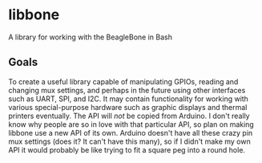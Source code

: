 libbone
=======

A library for working with the BeagleBone in Bash

Goals
-----

To create a useful library capable of manipulating GPIOs, reading and changing
mux settings, and perhaps in the future using other interfaces such as UART,
SPI, and I2C. It may contain functionality for working with various
special-purpose hardware such as graphic displays and thermal printers
eventually.  The API will _not_ be copied from Arduino.  I don't really know
why people are so in love with that particular API, so plan on making libbone
use a new API of its own.  Arduino doesn't have all these crazy pin mux
settings (does it?  It can't have this many), so if I didn't make my own API it
would probably be like trying to fit a square peg into a round hole.
